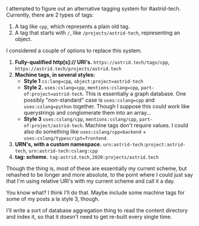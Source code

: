 I attempted to figure out an alternative tagging system for #astrid-tech. Currently, there are 2 types of tags:

1. A tag like `cpp`, which represents a plain old tag.
2. A tag that starts with `/`, like `/projects/astrid-tech`, representing an object.

I considered a couple of options to replace this system.

1. **Fully-qualified http[s]:// URI's.** `https://astrid.tech/tags/cpp`, `https://astrid.tech/projects/astrid.tech`
2. **Machine tags, in several styles:**
   - **Style 1** `cs:lang=cpp`, `object:project=astrid-tech`
   - **Style 2.** `uses:cslang=cpp`, `mentions:cslang=cpp`, `part-of:project=astrid-tech`. This is essentially a graph database. One possibly "non-standard" case is `uses:cslang=cpp` and `uses:cslang=python` together. Though I suppose this could work like querystrings and conglomerate them into an array...
   - **Style 3** `uses:cslang/cpp`, `mentions:cslang/cpp`, `part-of:project/astrid-tech`. Machine tags don't require values. I could also do something like `uses:cslang/cpp=backend` + `uses:cslang/typescript=frontend`.
3. **URN's, with a custom namespace.** `urn:astrid-tech:project:astrid-tech`, `urn:astrid-tech:cslang:cpp`
4. **tag: scheme.** `tag:astrid.tech,2020:projects/astrid.tech`

Though the thing is, most of these are essentially my current scheme, but rehashed to be longer and more absolute, to the point where I could just say that I'm using relative URI's with my current scheme and call it a day.

You know what? I think I'll do that. Maybe include some machine tags for some of my posts a la style 3, though.

I'll write a sort of database aggregation thing to read the content directory and index it, so that it doesn't need to get re-built every single time.
